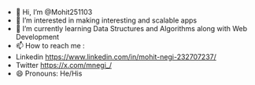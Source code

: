 - 👋 Hi, I’m @Mohit251103
- 👀 I’m interested in making interesting and scalable apps
- 🌱 I’m currently learning Data Structures and Algorithms along with Web Development
- 📫 How to reach me :
- Linkedin https://www.linkedin.com/in/mohit-negi-232707237/
- Twitter https://x.com/mnegi_/
- 😄 Pronouns: He/His

<!---
Mohit251103/Mohit251103 is a ✨ special ✨ repository because its `README.md` (this file) appears on your GitHub profile.
You can click the Preview link to take a look at your changes.
--->
